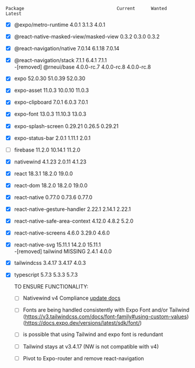     Package                                   Current      Wanted      Latest  
-[x] @expo/metro-runtime                         4.0.1       3.1.3       4.0.1  
-[x] @react-native-masked-view/masked-view       0.3.2       0.3.0       0.3.2  
-[x] @react-navigation/native                   7.0.14      6.1.18      7.0.14  
-[x] @react-navigation/stack                     7.1.1       6.4.1       7.1.1  
-[removed] @rneui/base                            4.0.0-rc.7  4.0.0-rc.8  4.0.0-rc.8  
-[x] expo                                      52.0.30     51.0.39     52.0.30  
-[x] expo-asset                                 11.0.3     10.0.10      11.0.3  
-[x] expo-clipboard                              7.0.1       6.0.3       7.0.1  
-[x] expo-font                                  13.0.3     11.10.3      13.0.3  
-[x] expo-splash-screen                        0.29.21      0.26.5     0.29.21  
-[x] expo-status-bar                             2.0.1      1.11.1       2.0.1  
-[ ] firebase                                   11.2.0     10.14.1      11.2.0  
-[x] nativewind                                 4.1.23      2.0.11      4.1.23  
-[x] react                                      18.3.1      18.2.0      19.0.0  
-[x] react-dom                                  18.2.0      18.2.0      19.0.0  
-[x] react-native                               0.77.0      0.73.6      0.77.0  
-[x] react-native-gesture-handler               2.22.1      2.14.1      2.22.1  
-[x] react-native-safe-area-context             4.12.0       4.8.2       5.2.0  
-[x] react-native-screens                        4.6.0      3.29.0       4.6.0  
-[x] react-native-svg                          15.11.1      14.2.0     15.11.1  
-[removed] tailwind                                  MISSING       2.4.1       4.0.0  
-[x] tailwindcss                                3.4.17      3.4.17       4.0.3  
-[x] typescript                                  5.7.3       5.3.3       5.7.3  
    
    TO ENSURE FUNCTIONALITY:

    -[ ] Nativewind v4 Compliance [update docs](https://www.nativewind.dev/blog/announcement-nativewind-v4#the-updated-architecture)
    -[ ] Fonts are being handled consistently with Expo Font and/or Tailwind (https://v3.tailwindcss.com/docs/font-family#using-custom-values) (https://docs.expo.dev/versions/latest/sdk/font/)
    -[ ] is possible that using Tailwind and expo font is redundant
    -[ ] Tailwind stays at v3.4.17 (NW is not compatible with v4)
    -[ ] Pivot to Expo-router and remove react-navigation
    
    